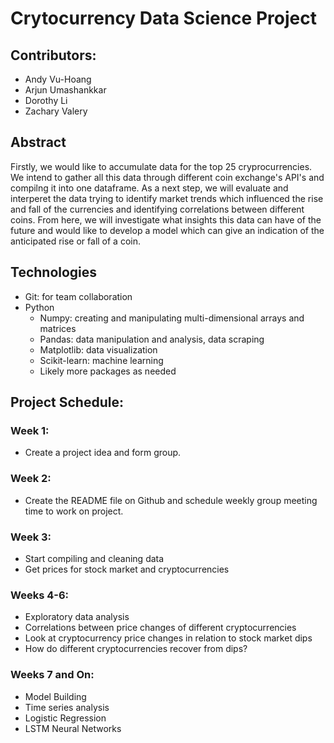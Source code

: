 # Crytocurrency Data Science Project

## Contributors:
* Andy Vu-Hoang
* Arjun Umashankkar
* Dorothy Li
* Zachary Valery

## Abstract
Firstly, we would like to accumulate data for the top 25 cryprocurrencies.  We intend to gather all this data through different coin exchange's API's and compilng it into one dataframe.  As a next step, we will evaluate and interperet the data trying to identify market trends which influenced the rise and fall of the currencies and identifying correlations between different coins.  From here, we will investigate what insights this data can have of the future and would like to develop a model which can give an indication of the anticipated rise or fall of a coin.

## Technologies
* Git: for team collaboration
* Python
   * Numpy: creating and manipulating multi-dimensional arrays and matrices
   * Pandas: data manipulation and analysis, data scraping
   * Matplotlib: data visualization
   * Scikit-learn: machine learning
   * Likely more packages as needed

## Project Schedule:
### Week 1:
* Create a project idea and form group.

### Week 2:
* Create the README file on Github and schedule weekly group meeting time to work on project.

### Week 3:
* Start compiling and cleaning data
* Get prices for stock market and cryptocurrencies

### Weeks 4-6:
* Exploratory data analysis
* Correlations between price changes of different cryptocurrencies
* Look at cryptocurrency price changes in relation to stock market dips
* How do different cryptocurrencies recover from dips?

### Weeks 7 and On:
* Model Building
* Time series analysis
* Logistic Regression
* LSTM Neural Networks










